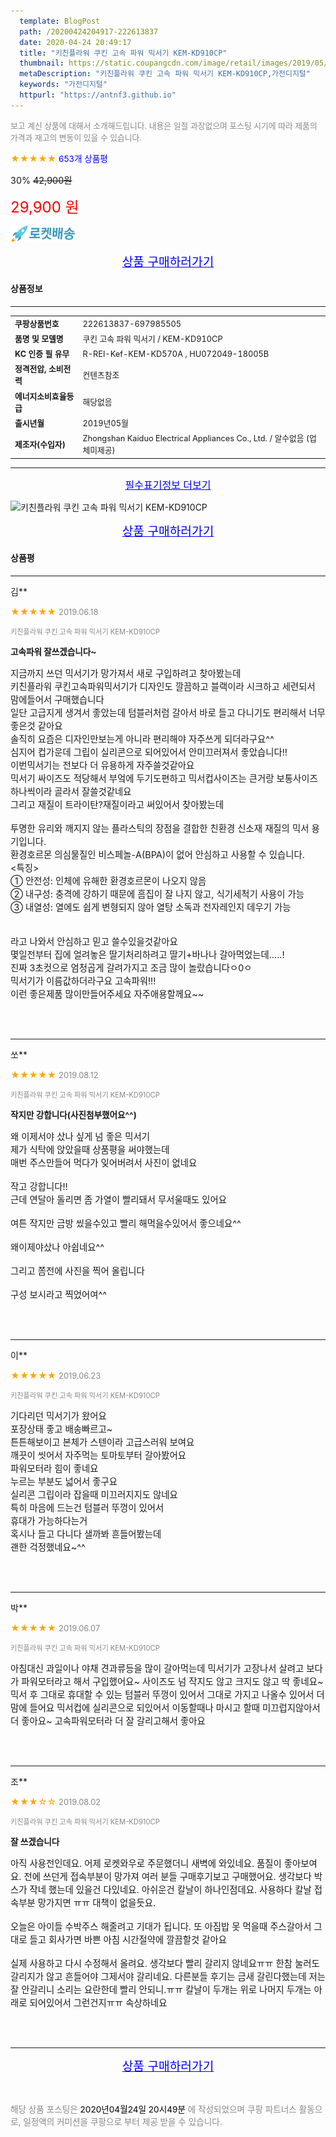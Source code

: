 ```yaml
---
  template: BlogPost
  path: /20200424204917-222613837
  date: 2020-04-24 20:49:17
  title: "키친플라워 쿠킨 고속 파워 믹서기 KEM-KD910CP"
  thumbnail: https://static.coupangcdn.com/image/retail/images/2019/05/15/11/6/cfccdf13-08cb-494f-addd-cb7d517960e4.jpg
  metaDescription: "키친플라워 쿠킨 고속 파워 믹서기 KEM-KD910CP,가전디지털"
  keywords: "가전디지털"
  httpurl: "https://antnf3.github.io"
---
```

  
<span style="color: #888;font-size:0.8rem">보고 계신 상품에 대해서 소개해드립니다.
내용은 일절 과장없으며 포스팅 시기에 따라 제품의 가격과 재고의 변동이 있을 수 있습니다.</span>
  
<span style="color: orange;">★★★★★</span> <span style="color: blue;font-size: 0.85rem;">653개 상품평</span>

<span style="font-size: 0.9rem">30%</span> <span style="font-size: 0.9rem">~~42,900원~~</span>

<span style="color: red;font-size: 1.5rem;">29,900 원</span>

![로켓배송](/assets/rocket_logo.png)

<p align="center"><a href="http://me2.do/xOfbr90H" style="font-size: 1.2rem; color: blue;">상품 구매하러가기</a></p>

#### 상품정보

---

|                  |                       |
| ---------------- | --------------------- |
| **<span style="font-size:0.8rem;">쿠팡상품번호</span>** | <span style="font-size:0.8rem;">222613837-697985505</span> |
| **<span style="font-size:0.8rem;">품명 및 모델명</span>**    | <span style="font-size:0.8rem;">쿠킨 고속 파워 믹서기 / KEM-KD910CP</span>        |
| **<span style="font-size:0.8rem;">KC 인증 필 유무</span>**    | <span style="font-size:0.8rem;">R-REI-Kef-KEM-KD570A , HU072049-18005B</span>        |
| **<span style="font-size:0.8rem;">정격전압, 소비전력</span>**    | <span style="font-size:0.8rem;">컨텐츠참조</span>        |
| **<span style="font-size:0.8rem;">에너지소비효율등급</span>**    | <span style="font-size:0.8rem;">해당없음</span>        |
| **<span style="font-size:0.8rem;">출시년월</span>**    | <span style="font-size:0.8rem;">2019년05월</span>        |
| **<span style="font-size:0.8rem;">제조자(수입자)</span>**    | <span style="font-size:0.8rem;">Zhongshan Kaiduo Electrical Appliances Co., Ltd. / 알수없음 (업체미제공)</span>        |





---

<p align="center"><a href="http://me2.do/xOfbr90H" style="font-size: 1rem; color: blue;">필수표기정보 더보기</a></p>

![키친플라워 쿠킨 고속 파워 믹서기 KEM-KD910CP](http://thumbnail9.coupangcdn.com/thumbnails/remote/q89/image/retail/images/2019/05/16/14/4/7579c881-6683-438e-9e75-a81c5d79f51e.jpg)

<p align="center"><a href="http://me2.do/xOfbr90H" style="font-size: 1.2rem; color: blue;">상품 구매하러가기</a></p>

#### 상품평
  
---
  
김**
    
<span style="color: orange;">★★★★★</span> <span style="font-size:0.8rem;color: #888;">2019.06.18</span>
    
<span style="color: #888;font-size:0.7rem">키친플라워 쿠킨 고속 파워 믹서기 KEM-KD910CP</span>
    
<span style="font-size:0.85rem">**고속파워 잘쓰겠습니다~**</span>
    
<span style="font-size: 0.9rem;">지금까지 쓰던 믹서기가 망가져서 새로 구입하려고 찾아봤는데<br/>키친플라워 쿠킨고속파워믹서기가 디자인도 깔끔하고 블랙이라 시크하고 세련되서 맘에들어서 구매했습니다<br/>일단 고급지게 생겨서 좋았는데 텀블러처럼 갈아서 바로 들고 다니기도 편리해서 너무좋은것 같아요<br/>솔직히 요즘은 디자인만보는게 아니라 편리해야 자주쓰게 되더라구요^^<br/>심지어 컵가운데 그립이 실리콘으로 되어있어서 안미끄러져서 좋았습니다!!<br/>이번믹서기는 전보다 더 유용하게 자주쓸것같아요<br/>믹서기 싸이즈도 적당해서 부엌에 두기도편하고 믹서컵사이즈는 큰거랑 보통사이즈하나씩이라 골라서 잘쓸것같네요<br/>그리고 재질이 트라이탄?재질이라고 써있어서 찾아봤는데<br/><br/>투명한 유리와 깨지지 않는 플라스틱의 장점을 결합한 친환경 신소재 재질의 믹서 용기입니다.<br/>환경호르몬 의심물질인 비스페놀-A(BPA)이 없어 안심하고 사용할 수 있습니다.<br/><특징><br/>① 안전성: 인체에 유해한 환경호르몬이 나오지 않음<br/>② 내구성: 충격에 강하기 때문에 흠집이 잘 나지 않고, 식기세척기 사용이 가능<br/>③ 내열성: 열에도 쉽게 변형되지 않아 열탕 소독과 전자레인지 데우기 가능<br/><br/><br/>라고 나와서 안심하고 믿고 쓸수있을것같아요<br/>몇일전부터 집에 얼려놓은 딸기처리하려고 딸기+바나나 갈아먹었는데.....!<br/>진짜 3초컷으로 엄청곱게 갈려가지고 조금 많이 놀랐습니다ㅇ0ㅇ<br/>믹서기가 이름값하더라구요 고속파워!!!<br/>이런 좋은제품 많이만들어주세요 자주애용할께요~~</span>
    
<br>
<br>

---
  
쏘**
    
<span style="color: orange;">★★★★★</span> <span style="font-size:0.8rem;color: #888;">2019.08.12</span>
    
<span style="color: #888;font-size:0.7rem">키친플라워 쿠킨 고속 파워 믹서기 KEM-KD910CP</span>
    
<span style="font-size:0.85rem">**작지만 강합니다(사진첨부했어요^^)**</span>
    
<span style="font-size: 0.9rem;">왜 이제서야 샀나 싶게 넘 좋은 믹서기<br/>제가 식탁에 앉았을때 상품평을 써야했는데<br/>매번 주스만들어 먹다가 잊어버려서 사진이 없네요<br/><br/>작고 강합니다!!<br/>근데 연달아 돌리면 좀 가열이 빨리돼서 무서울때도 있어요<br/><br/>여튼 작지만 금방 씼을수있고 빨리 해먹을수있어서 좋으네요^^<br/><br/>왜이제야샀나 아쉽네요^^<br/><br/>그리고 쫌전에 사진을 찍어 올립니다<br/><br/>구성 보시라고 찍었어여^^</span>
    
<br>
<br>

---
  
이**
    
<span style="color: orange;">★★★★★</span> <span style="font-size:0.8rem;color: #888;">2019.06.23</span>
    
<span style="color: #888;font-size:0.7rem">키친플라워 쿠킨 고속 파워 믹서기 KEM-KD910CP</span>
    

    
<span style="font-size: 0.9rem;">기다리던 믹서기가 왔어요<br/>포장상태 좋고 배송빠르고~<br/>튼튼해보이고 본체가 스텐이라 고급스러워 보여요<br/>깨끗이 씻어서 자주먹는 토마토부터 갈아봤어요<br/>파워모터라 힘이 좋네요<br/>누르는 부분도 넓어서 좋구요<br/>실리콘 그립이라 잡을때 미끄러지지도 않네요<br/>특히 마음에 드는건 텀블러 뚜껑이 있어서 <br/>휴대가 가능하다는거<br/>혹시나 들고 다니다 샐까봐 흔들어봤는데<br/>괜한 걱정했네요~^^</span>
    
<br>
<br>

---
  
박**
    
<span style="color: orange;">★★★★★</span> <span style="font-size:0.8rem;color: #888;">2019.06.07</span>
    
<span style="color: #888;font-size:0.7rem">키친플라워 쿠킨 고속 파워 믹서기 KEM-KD910CP</span>
    

    
<span style="font-size: 0.9rem;">아침대신 과일이나 야채 견과류등을 많이 갈아먹는데 믹서기가 고장나서 살려고 보다가 파워모터라고 해서 구입했어요~ 사이즈도 넘 작지도 않고 크지도 않고 딱 좋네요~ 믹서 후 그대로 휴대할 수 있는 텀블러 뚜껑이 있어서 그대로 가지고 나올수 있어서 더 맘에 들어요 믹서컵에 실리콘으로 되있어서 이동할때나 마시고 할때 미끄럽지않아서 더 좋아요~ 고속파워모터라 더 잘 갈리고해서 좋아요</span>
    
<br>
<br>

---
  
조**
    
<span style="color: orange;">★★★☆☆</span> <span style="font-size:0.8rem;color: #888;">2019.08.02</span>
    
<span style="color: #888;font-size:0.7rem">키친플라워 쿠킨 고속 파워 믹서기 KEM-KD910CP</span>
    
<span style="font-size:0.85rem">**잘  쓰겠습니다**</span>
    
<span style="font-size: 0.9rem;">아직 사용전인데요.  어제 로켓와우로 주문했더니  새벽에 와있네요.   품질이 좋아보여요.  전에 쓰던게  접속부분이 망가져 여러 분들 구매후기보고 구매했어요.   생각보다  박스가 작네 했는데  있을건  다있네요.  아쉬운건 칼날이 하나인점데요.  사용하다 칼날 접속부분  망가지면 ㅠㅠ 대책이  없을듯요.   <br/><br/>오늘은 아이들 수박주스 해줄려고 기대가 됩니다.   또 아짐밥 못 먹을때  주스갈아서 그대로 들고 회사가면 바쁜 아침  시간절약에 깔끔할것 같아요<br/><br/>실제 사용하고 다시 수정해서 올려요. 생각보다 빨리 갈리지 않네요ㅠㅠ  한참 눌러도 갈리지가 않고 흔들어야 그제서야 갈리네요. 다른분들 후기는 금새 갈린다했는데 저는 잘 안갈리니 소리는 요란한데  빨리 안되니.ㅠㅠ 칼날이 두개는 위로 나머지 두개는 아래로 되어있어서 그런건지ㅠㅠ 속상하네요</span>
    
<br>
<br>


  
---
  
<p align="center"><a href="http://me2.do/xOfbr90H" style="font-size: 1.2rem; color: blue;">상품 구매하러가기</a></p>
  
<br>
  
<span style="font-size: 0.85rem; color: #888;">해당 상품 포스팅은 <span style="color: #000;"> 2020년04월24일 20시49분 </span> 에 작성되었으며 쿠팡 파트너스 활동으로, 일정액의 커미션을 쿠팡으로 부터 제공 받을 수 있습니다.</span>